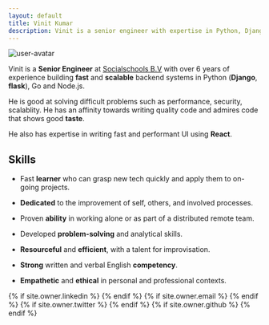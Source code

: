 ```yaml
---
layout: default
title: Vinit Kumar
description: Vinit is a senior engineer with expertise in Python, Django, Go, Node.js, Postgres, MongoDB. API development, performance and design for scalability are his core strength
---
```


<img src="https://avatars1.githubusercontent.com/u/537678?s=120&amp;v=4" class="user-avatar" alt="user-avatar">

Vinit is a __Senior Engineer__ at [Socialschools B.V](https://www.socialschools.nl/) with over 6 years of experience
building __fast__ and __scalable__ backend systems in Python (__Django__, __flask__), Go and Node.js.

He is good at solving difficult problems such as performance, security, scalablity. He has an affinity towards writing quality code and admires code that shows good __taste__.

He also has expertise in writing fast and performant UI using __React__.

<h2>Skills</h2>

- Fast __learner__ who can grasp new tech quickly and apply them to on-going projects.

- __Dedicated__ to the improvement of self, others, and involved processes.

- Proven __ability__ in working alone or as part of a distributed remote team.

- Developed __problem-solving__ and analytical skills.

- __Resourceful__ and __efficient__, with a talent for improvisation.

- __Strong__ written and verbal English __competency__.

- __Empathetic__ and __ethical__ in personal and professional contexts.

<div class="pagination">
  {% if site.owner.linkedin %}
    <a href="{{ site.owner.linkedin }}" class="social-media-icons"><i class="fa fa-2x fa-linkedin-square" aria-hidden="true"></i></a>
  {% endif %}
  {% if site.owner.email %}
    <a href="mailto:{{ site.owner.email }}" class="social-media-icons"><i class="fa fa-2x fa-envelope-square" aria-hidden="true"></i></a>
  {% endif %}
  {% if site.owner.twitter %}
    <a href="https://twitter.com/{{ site.owner.twitter }}" class="social-media-icons"><i class="fa fa-2x fa-twitter-square" aria-hidden="true"></i></a>
  {% endif %}
  {% if site.owner.github %}
    <a href="{{ site.owner.github }}" class="social-media-icons"><i class="fa fa-2x fa-github-square" aria-hidden="true"></i></a>
  {% endif %}
</div>

